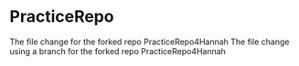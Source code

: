 # PracticeRepo
The file change for the forked repo PracticeRepo4Hannah
The file change using a branch for the forked repo PracticeRepo4Hannah